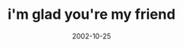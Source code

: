 ---
layout: base.njk
title : 'i&#39;m glad you&#39;re my friend' 
view_title : 'i&#39;m glad you&#39;re my friend' 
year : '2002' 
date : '2002-10-25' 
img_file : '/drawing/imgladyouremyfriend.png' 
html_file : 'imgladyouremyfriend' 
next_html : 'heroicallytogetherandold.html' 
year_order : '179' 
permalink : "title/{{html_file}}.html"
---